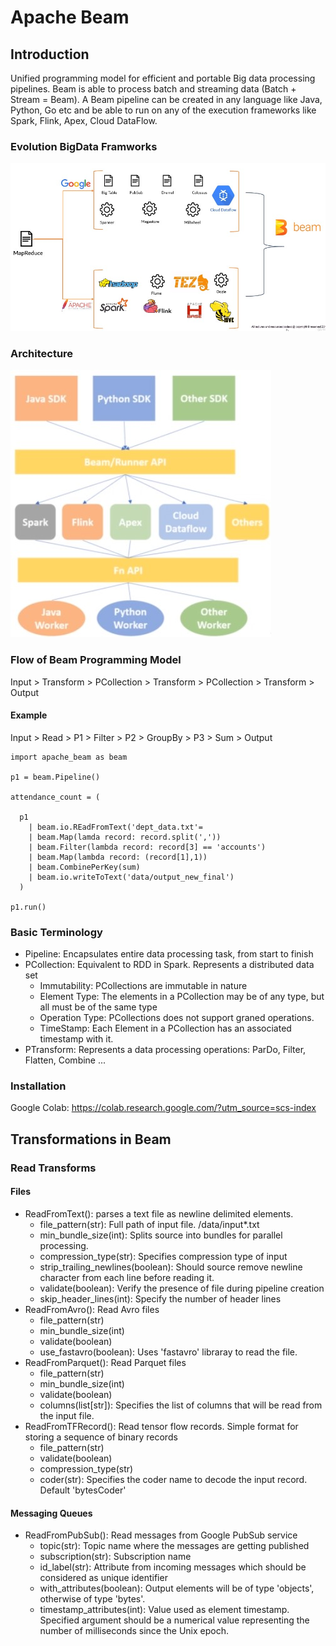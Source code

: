 # Apache Beam

## Introduction

Unified programming model for efficient and portable Big data processing pipelines. Beam is able to process batch and  streaming data (Batch + Stream = Beam). A Beam pipeline can be created in any language like Java, Python, Go etc and be able to run on any of the execution frameworks like Spark, Flink, Apex, Cloud DataFlow.  

### Evolution BigData Framworks

![Beam](../img/beam_1.jpg)

### Architecture

![Beam](../img/beam_2.jpg)

### Flow of Beam Programming Model

Input > Transform > PCollection > Transform > PCollection > Transform > Output

#### Example

Input > Read > P1 > Filter > P2 > GroupBy > P3 > Sum > Output

    import apache_beam as beam
    
    p1 = beam.Pipeline()
    
    attendance_count = (
    
      p1
        | beam.io.REadFromText('dept_data.txt'=
        | beam.Map(lamda record: record.split(','))
        | beam.Filter(lambda record: record[3] == 'accounts')
        | beam.Map(lambda record: (record[1],1))
        | beam.CombinePerKey(sum)
        | beam.io.writeToText('data/output_new_final')
      )

    p1.run()
    
### Basic Terminology

* Pipeline: Encapsulates entire data processing task, from start to finish
* PCollection: Equivalent to RDD in Spark. Represents a distributed data set
  * Immutability: PCollections are immutable in nature
  * Element Type: The elements in a PCollection may be of any type, but all must be of the same type
  * Operation Type: PCollections does not support graned operations.
  * TimeStamp: Each Element in a PCollection has an associated timestamp with it.
* PTransform: Represents a data processing operations: ParDo, Filter, Flatten, Combine ...
<a/>

### Installation

Google Colab: https://colab.research.google.com/?utm_source=scs-index
    
## Transformations in Beam

### Read Transforms

#### Files

* ReadFromText(): parses a text file as newline delimited elements.
    * file_pattern(str): Full path of input file. /data/input*.txt
    * min_bundle_size(int): Splits source into bundles for parallel processing.
    * compression_type(str): Specifies compression type of input
    * strip_trailing_newlines(boolean): Should source remove newline character from each line before reading it.
    * validate(boolean): Verify the presence of file during pipeline creation
    * skip_header_lines(int): Specify the number of header lines
* ReadFromAvro(): Read Avro files
    * file_pattern(str)
    * min_bundle_size(int)
    * validate(boolean)
    * use_fastavro(boolean): Uses 'fastavro' libraray to read the file.
* ReadFromParquet(): Read Parquet files
    * file_pattern(str)
    * min_bundle_size(int)
    * validate(boolean)
    * columns(list[str]): Specifies the list of columns that will be read from the input file.
* ReadFromTFRecord(): Read tensor flow records. Simple format for storing a sequence of binary records
    * file_pattern(str)
    * validate(boolean)
    * compression_type(str)
    * coder(str): Specifies the coder name to decode the input record. Default 'bytesCoder'

#### Messaging Queues

* ReadFromPubSub(): Read messages from Google PubSub service
    * topic(str): Topic name where the messages are getting published
    * subscription(str): Subscription name
    * id_label(str): Attribute from incoming messages which should be considered as unique identifier
    * with_attributes(boolean): Output elements will be of type 'objects', otherwise of type 'bytes'.
    * timestamp_attributes(int): Value used as element timestamp. Specified argument should be a numerical value representing the number of milliseconds since the Unix epoch.


